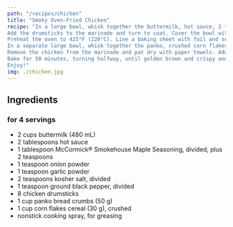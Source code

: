 ```yaml
---
path: "/recipes/chicken"
title: "Smoky Oven-Fried Chicken"
recipe: "In a large bowl, whisk together the buttermilk, hot sauce, 2 teaspoons of smokehouse maple seasoning, the onion powder, garlic powder, 1 teaspoon of salt, and ½ teaspoon of pepper.
Add the drumsticks to the marinade and turn to coat. Cover the bowl with plastic wrap and refrigerate for at least 2 hours, or up to 24 hours.
Preheat the oven to 425°F (220°C). Line a baking sheet with foil and set a wire rack on top.
In a separate large bowl, whisk together the panko, crushed corn flakes, remaining tablespoon of smokehouse maple seasoning, remaining teaspoon of salt, and remaining ½ teaspoon of pepper.
Remove the chicken from the marinade and pat dry with paper towels. Add the drumsticks to the panko mixture and turn until well coated, pressing the breading into the chicken. Set the chicken on the prepared baking sheet.
Bake for 50 minutes, turning halfway, until golden brown and crispy and the internal temperature reaches 165°F (75°C).
Enjoy!"
img: ./chicken.jpg
---
```


## Ingredients

### for 4 servings

- 2 cups buttermilk (480 mL)
- 2 tablespoons hot sauce
- 1 tablespoon McCormick® Smokehouse Maple Seasoning, divided, plus 2 teaspoons
- 1 teaspoon onion powder
- 1 teaspoon garlic powder
- 2 teaspoons kosher salt, divided
- 1 teaspoon ground black pepper, divided
- 8 chicken drumsticks
- 1 cup panko bread crumbs (50 g)
- 1 cup corn flakes cereal (30 g), crushed
- nonstick cooking spray, for greasing
